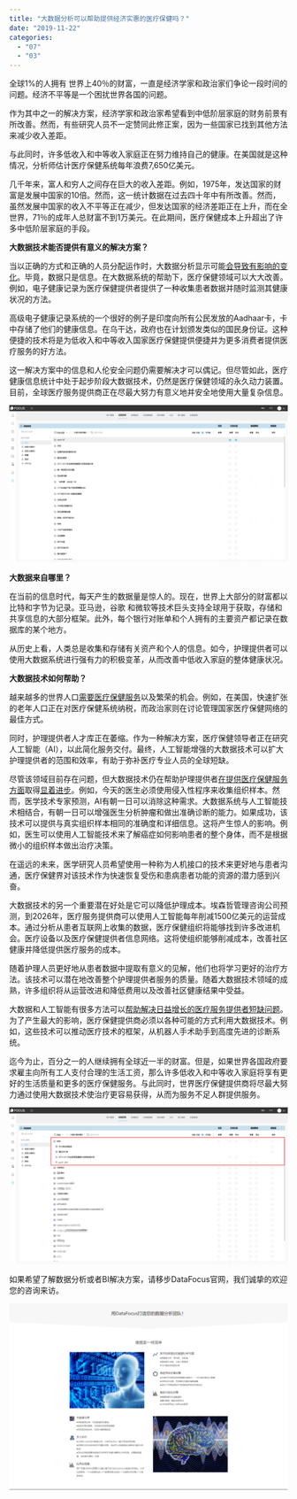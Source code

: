 ```yaml
---
title: "大数据分析可以帮助提供经济实惠的医疗保健吗？"
date: "2019-11-22"
categories: 
  - "07"
  - "03"
---
```


全球1%的人拥有 世界上40％的财富，一直是经济学家和政治家们争论一段时间的问题。经济不平等是一个困扰世界各国的问题。

作为其中之一的解决方案，经济学家和政治家希望看到中低阶层家庭的财务前景有所改善。然而，有些研究人员不一定赞同此修正案，因为一些国家已找到其他方法来减少收入差距。

与此同时，许多低收入和中等收入家庭正在努力维持自己的健康。在美国就是这种情况，分析师估计医疗保健系统每年浪费7,650亿美元。

几千年来，富人和穷人之间存在巨大的收入差距。例如，1975年，发达国家的财富是发展中国家的10倍。然而，这一统计数据在过去四十年中有所改善。然而，虽然发展中国家的收入不平等正在减少，但发达国家的经济差距正在上升，而在全世界，71％的成年人总财富不到1万美元。在此期间，医疗保健成本上升超出了许多中低阶层家庭的手段。

**大数据技术能否提供有意义的解决方案？**

当以正确的方式和正确的人员分配运作时，大数据分析显示可能[会导致有影响的变化](https://healthcaremba.gwu.edu/blog/making-healthcare-affordable-a-lost-battle/)。毕竟，数据只是信息。在大数据系统的帮助下，医疗保健领域可以大大改善。例如，电子健康记录为医疗保健提供者提供了一种收集患者数据并随时监测其健康状况的方法。

高级电子健康记录系统的一个很好的例子是印度向所有公民发放的Aadhaar卡，卡中存储了他们的健康信息。在乌干达，政府也在计划颁发类似的国民身份证。这种便捷的技术将是为低收入和中等收入国家医疗保健提供便捷并为更多消费者提供医疗服务的好方法。

这一解决方案中的信息和人伦安全问题仍需要解决才可以偶记。但尽管如此，医疗健康信息统计中处于起步阶段大数据技术，仍然是医疗保健领域的永久动力装置。目前，全球医疗服务提供商正在尽最大努力有意义地并安全地使用大量复杂信息。

![](images/word-image-102.png)

**大数据来自哪里？**

在当前的信息时代，每天产生的数据量是惊人的。现在，世界上大部分的财富都以比特和字节为记录。亚马逊，谷歌 和微软等技术巨头支持全球用于获取，存储和共享信息的大部分框架。此外，每个银行对账单和个人拥有的主要资产都记录在数据库的某个地方。

从历史上看，人类总是收集和存储有关资产和个人的信息。如今，护理提供者可以使用大数据系统进行强有力的积极变革，从而改善中低收入家庭的整体健康状况。

**大数据技术如何帮助？**

越来越多的世界人口[需要医疗保健服务](https://online.norwich.edu/academic-programs/masters/international-relations/resources/infographics/global-economic-inequality-and-what-might-be-done-about-it)以及繁荣的机会。例如，在美国，快速扩张的老年人口正在对医疗保健系统纳税，而政治家则在讨论管理国家医疗保健网络的最佳方式。

同时，护理提供者人才库正在萎缩。作为一种解决方案，医疗保健领导者正在研究人工智能（AI），以此简化服务交付。最终，人工智能增强的大数据技术可以扩大护理提供者的范围和效率，有助于弥补医疗专业人员的全球短缺。

尽管该领域目前存在问题，但大数据技术仍在帮助护理提供者[在提供医疗保健服务方面](https://medium.com/amplify/understanding-big-data-and-its-role-in-global-health-ec8ac27583c6)取得[显着进步](https://medium.com/amplify/understanding-big-data-and-its-role-in-global-health-ec8ac27583c6)。例如，今天的医生必须使用侵入性程序来收集组织样本。然而，医学技术专家预测，AI有朝一日可以消除这种需求。大数据系统与人工智能技术相结合，有朝一日可以增强医生分析肿瘤和做出准确诊断的能力。如果成功，该技术可以提供与真实组织样本相同的准确度和详细信息。这将产生惊人的影响。例如，医生可以使用人工智能技术来了解癌症如何影响患者的整个身体，而不是根据微小的组织样本做出治疗决策。

在遥远的未来，医学研究人员希望使用一种称为人机接口的技术来更好地与患者沟通，医疗保健界对该技术作为快速恢复受伤和患病患者功能的资源的潜力感到兴奋。

大数据技术的另一个重要潜在好处是它可以降低护理成本。埃森哲管理咨询公司预测，到2026年，医疗服务提供商可以使用人工智能每年削减1500亿美元的运营成本。通过分析从患者互联网上收集的数据，医疗保健组织将能够找到许多改进机会。医疗设备以及医疗保健提供者信息网络。这将使组织能够削减成本，改善社区健康并降低提供医疗服务的成本。

随着护理人员更好地从患者数据中提取有意义的见解，他们也将学习更好的治疗方法。该技术可以潜在地改善整个护理提供者服务的质量。随着大数据技术领域的成熟，许多组织将从运营改进和降低费用以及改善社区健康结果中受益。

大数据和人工智能有很多方法可以[帮助解决日益增长的医疗服务提供者短缺问题](https://readwrite.com/2018/07/19/4-ways-ai-is-reshaping-the-future-of-health-care/)。为了产生最大的影响，医疗保健提供商必须以各种可能的方式利用大数据技术。例如，这些技术可以推动医疗技术的框架，从机器人手术助手到高度先进的诊断系统。

迄今为止，百分之一的人继续拥有全球近一半的财富。但是，如果世界各国政府要求雇主向所有工人支付合理的生活工资，那么许多低收入和中等收入家庭将享有更好的生活质量和更多的医疗保健服务。与此同时，世界医疗保健提供商将尽最大努力通过使用大数据技术使治疗更容易获得，从而为服务不足人群提供服务。

![](images/word-image-103.png)

如果希望了解数据分析或者BI解决方案，请移步DataFocus官网，我们诚挚的欢迎您的咨询来访。

![FireShot Capture 012 - 标准1111111](images/fireshot-capture-012-1111111-1.png)
